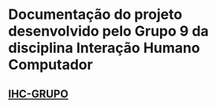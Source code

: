 # Documentação do projeto desenvolvido pelo Grupo 9 da disciplina Interação Humano Computador
## [IHC-GRUPO](https://ihc-2019-2.github.io/IHC-GRUPO9/)
